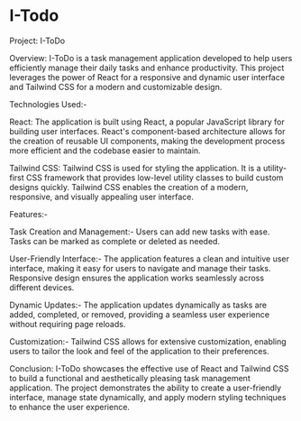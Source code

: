 # I-Todo



Project: I-ToDo



Overview: I-ToDo is a task management application developed to help users efficiently manage their daily tasks and enhance productivity. This project leverages the power of React for a responsive and dynamic user interface and Tailwind CSS for a modern and customizable design.




Technologies Used:-

React: The application is built using React, a popular JavaScript library for building user interfaces. React's component-based architecture allows for the creation of reusable UI components, making the development process more efficient and the codebase easier to maintain.

Tailwind CSS: Tailwind CSS is used for styling the application. It is a utility-first CSS framework that provides low-level utility classes to build custom designs quickly. Tailwind CSS enables the creation of a modern, responsive, and visually appealing user interface.



Features:-

Task Creation and Management:-
Users can add new tasks with ease.
Tasks can be marked as complete or deleted as needed.

User-Friendly Interface:-
The application features a clean and intuitive user interface, making it easy for users to navigate and manage their tasks.
Responsive design ensures the application works seamlessly across different devices.

Dynamic Updates:-
The application updates dynamically as tasks are added, completed, or removed, providing a seamless user experience without requiring page reloads.

Customization:-
Tailwind CSS allows for extensive customization, enabling users to tailor the look and feel of the application to their preferences.



Conclusion: I-ToDo showcases the effective use of React and Tailwind CSS to build a functional and aesthetically pleasing task management application. The project demonstrates the ability to create a user-friendly interface, manage state dynamically, and apply modern styling techniques to enhance the user experience.
